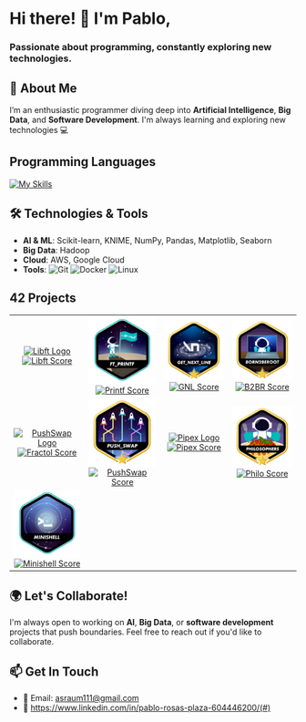 # Hi there! 👋 I'm Pablo,

### Passionate about programming, constantly exploring new technologies. 

## 🚀 About Me
I’m an enthusiastic programmer diving deep into **Artificial Intelligence**, **Big Data**, and **Software Development**. I'm always learning and exploring new technologies 💻

## Programming Languages
<a href="https://github.com/PabloRP111/PabloRP111">
    <img src="https://skillicons.dev/icons?i=python,c,cpp,java" alt="My Skills">
</a>

## 🛠️ Technologies & Tools
- **AI & ML**: Scikit-learn, KNIME, NumPy, Pandas, Matplotlib, Seaborn
- **Big Data**: Hadoop
- **Cloud**: AWS, Google Cloud  
- **Tools**:  ![Git](https://img.shields.io/static/v1?label=&message=Git&color=F05032&logo=git&logoColor=white) ![Docker](https://img.shields.io/static/v1?label=&message=Docker&color=2496ED&logo=docker&logoColor=white) ![Linux](https://img.shields.io/static/v1?label=&message=Linux&color=FCC624&logo=linux&logoColor=black)

## 42 Projects

<table style="margin: auto;">
    <tr>
        <td style="text-align: center;">
            <a href="https://github.com/PabloRP111/42Libft">
                <img src="https://raw.githubusercontent.com/ayogun/42-project-badges/main/badges/libftm.png" alt="Libft Logo">
                <br>
                <img src="https://img.shields.io/badge/Score-125%2F100-brightgreen" alt="Libft Score">
            </a>
        </td>
        <td style="text-align: center;">
            <a href="https://github.com/PabloRP111/42Printf">
                <img src="https://raw.githubusercontent.com/mcombeau/mcombeau/main/42_badges/ft_printfe.png" alt="Printf Logo">
                <br>
                <img src="https://img.shields.io/badge/Score-100%2F100-brightgreen" alt="Printf Score">
            </a>
        </td>
        <td style="text-align: center;">
            <a href="https://github.com/PabloRP111/42GNL">
                <img src="https://raw.githubusercontent.com/mcombeau/mcombeau/main/42_badges/get_next_linem.png" alt="GNL Logo">
                <br>
                <img src="https://img.shields.io/badge/Score-125%2F100-brightgreen" alt="GNL Score">
            </a>
        </td>
        <td style="text-align: center;">
            <a href="https://github.com/PabloRP111/42Born2beroot">
                <img src="https://raw.githubusercontent.com/mcombeau/mcombeau/main/42_badges/born2berootm.png" alt="B2BR Logo">
                <br>
                <img src="https://img.shields.io/badge/Score-125%2F100-brightgreen" alt="B2BR Score">
            </a>
        </td>
    </tr>
    <tr>
        <td style="text-align: center;">
            <a href="https://github.com/PabloRP111/42SoLong">
                <img src="https://github.com/ayogun/42-project-badges/blob/main/badges/so_longe.png" alt="PushSwap Logo">
                <br>
                <img src="https://img.shields.io/badge/Score-125%2F100-brightgreen" alt="Fractol Score">
            </a>
        </td>
        <td style="text-align: center;">
            <a href="https://github.com/PabloRP111/42PushSwap">
                <img src="https://raw.githubusercontent.com/mcombeau/mcombeau/main/42_badges/push_swapm.png" alt="PushSwap Logo">
                <br>
                <img src="https://img.shields.io/badge/Score-125%2F100-brightgreen" alt="PushSwap Score">
            </a>
        </td>
        <td style="text-align: center;">
            <a href="https://github.com/PabloRP111/42Pipex">
                <img src="https://raw.githubusercontent.com/mcombeau/mcombeau/main/42_badges/pipex.png" alt="Pipex Logo">
                <br>
                <img src="https://img.shields.io/badge/Score-125%2F100-brightgreen" alt="Pipex Score">
            </a>
        </td>
        <td style="text-align: center;">
            <a href="https://github.com/PabloRP111/42Philo.git">
                <img src="https://github.com/mcombeau/mcombeau/blob/main/42_badges/philosophersm.png?raw=true" alt="Philo Logo">
                <br>
                <img src="https://img.shields.io/badge/Score-125%2F100-brightgreen" alt="Philo Score">
            </a>
        </td>
    </tr>
    <tr>
        <td style="text-align: center;">
            <a href="https://github.com/PabloRP111/42Minishell">
                <img src="https://github.com/mcombeau/mcombeau/blob/main/42_badges/minishelle.png?raw=true" alt="Minishell Logo">
                <br>
                <img src="https://img.shields.io/badge/Score-109%2F100-brightgreen" alt="Minishell Score">
            </a>
        </td>
</table>

## 🌍 Let's Collaborate!
I'm always open to working on **AI**, **Big Data**, or **software development** projects that push boundaries. Feel free to reach out if you'd like to collaborate.

## 📫 Get In Touch
- 📧 Email: asraum111@gmail.com  
- 🔗 https://www.linkedin.com/in/pablo-rosas-plaza-604446200/(#)  

